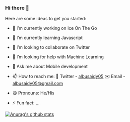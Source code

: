 ### Hi there 👋

Here are some ideas to get you started:

- 🔭 I’m currently working on Ice On The Go
- 🌱 I’m currently learning Javascript
- 👯 I’m looking to collaborate on Twitter
- 🤔 I’m looking for help with Machine Learning
- 💬 Ask me about Mobile development
- 📫 How to reach me: 
      📱 Twitter - [albusaidy05](https://twitter.com/albusaidy05) 
      ✉️  Email - [albusaidy05@gmail.com](mailto:albusaidy05@gmail.com)  
      
- 😄 Pronouns: He/His
- ⚡ Fun fact: ...


[![Anurag's github stats](https://github-readme-stats.vercel.app/api?username=albusaidy05&theme=dark&show_icons=true)](https://github.com/anuraghazra/github-readme-stats)


